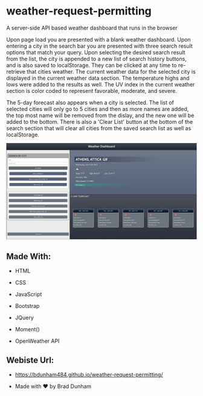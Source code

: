 # weather-request-permitting
A server-side API based weather dashboard that runs in the browser

<p>Upon page load you are presented with a blank weather dashboard.  Upon entering a city in the search bar you are presented with three search result options that match your query.  Upon selecting the desired search result from the list, the city is appended to a new list of search history buttons, and is also saved to localStorage. They can be clicked at any time to re-retrieve that cities weather.  The current weather data for the selected city is displayed in the current weather data section.  The temperature highs and lows were added to the results as well. The UV index in the current weather section is color coded to represent favorable, moderate, and severe.</p>  

<p>The 5-day forecast also appears when a city is selected.  The list of selected cities will only go to 5 cities and then as more names are added, the top most name will be removed from the dislay, and the new one will be added to the bottom.  There is also a 'Clear List' button at the bottom of the search section that will clear all cities from the saved search list as well as localStorage.</p>

![My Weather Dashboard](./assets/images/weather-dashboard.png)

## Made With:

* HTML

* CSS

* JavaScript

* Bootstrap

* JQuery

* Moment()

* OpenWeather API

## Webiste Url:

* https://bdunham484.github.io/weather-request-permitting/

* Made with ❤️ by Brad Dunham
